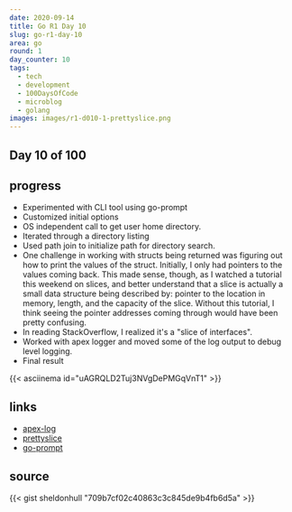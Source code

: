 ```yaml
---
date: 2020-09-14
title: Go R1 Day 10
slug: go-r1-day-10
area: go
round: 1
day_counter: 10
tags:
  - tech
  - development
  - 100DaysOfCode
  - microblog
  - golang
images: images/r1-d010-1-prettyslice.png
---
```


## Day 10 of 100

## progress

- Experimented with CLI tool using go-prompt
- Customized initial options
- OS independent call to get user home directory.
- Iterated through a directory listing
- Used path join to initialize path for directory search.
- One challenge in working with structs being returned was figuring out how to print the values of the struct.
Initially, I only had pointers to the values coming back.
This made sense, though, as I watched a tutorial this weekend on slices, and better understand that a slice is actually a small data structure being described by: pointer to the location in memory, length, and the capacity of the slice.
Without this tutorial, I think seeing the pointer addresses coming through would have been pretty confusing.
- In reading StackOverflow, I realized it's a "slice of interfaces".
- Worked with apex logger and moved some of the log output to debug level logging.
- Final result

{{< asciinema id="uAGRQLD2Tuj3NVgDePMGqVnT1" >}}

## links

- [apex-log](https://github.com/apex/log)
- [prettyslice](https://github.com/inancgumus/prettyslice)
- [go-prompt](https://github.com/c-bata/go-prompt)

## source

{{< gist sheldonhull  "709b7cf02c40863c3c845de9b4fb6d5a" >}}
